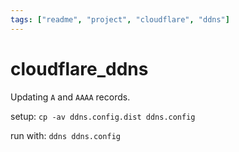 ```yaml
---
tags: ["readme", "project", "cloudflare", "ddns"]
---
```


# cloudflare_ddns

Updating `A` and `AAAA` records.

setup: `cp -av ddns.config.dist ddns.config`

run with: `ddns ddns.config`
